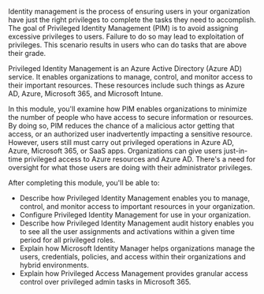Identity management is the process of ensuring users in your organization have just the right privileges to complete the tasks they need to accomplish. The goal of Privileged Identity Management (PIM) is to avoid assigning excessive privileges to users. Failure to do so may lead to exploitation of privileges. This scenario results in users who can do tasks that are above their grade.

Privileged Identity Management is an Azure Active Directory (Azure AD) service. It enables organizations to manage, control, and monitor access to their important resources. These resources include such things as Azure AD, Azure, Microsoft 365, and Microsoft Intune.

In this module, you'll examine how PIM enables organizations to minimize the number of people who have access to secure information or resources. By doing so, PIM reduces the chance of a malicious actor getting that access, or an authorized user inadvertently impacting a sensitive resource. However, users still must carry out privileged operations in Azure AD, Azure, Microsoft 365, or SaaS apps. Organizations can give users just-in-time privileged access to Azure resources and Azure AD. There's a need for oversight for what those users are doing with their administrator privileges.

After completing this module, you'll be able to:

 -  Describe how Privileged Identity Management enables you to manage, control, and monitor access to important resources in your organization.
 -  Configure Privileged Identity Management for use in your organization.
 -  Describe how Privileged Identity Management audit history enables you to see all the user assignments and activations within a given time period for all privileged roles.
 -  Explain how Microsoft Identity Manager helps organizations manage the users, credentials, policies, and access within their organizations and hybrid environments.
 -  Explain how Privileged Access Management provides granular access control over privileged admin tasks in Microsoft 365.

